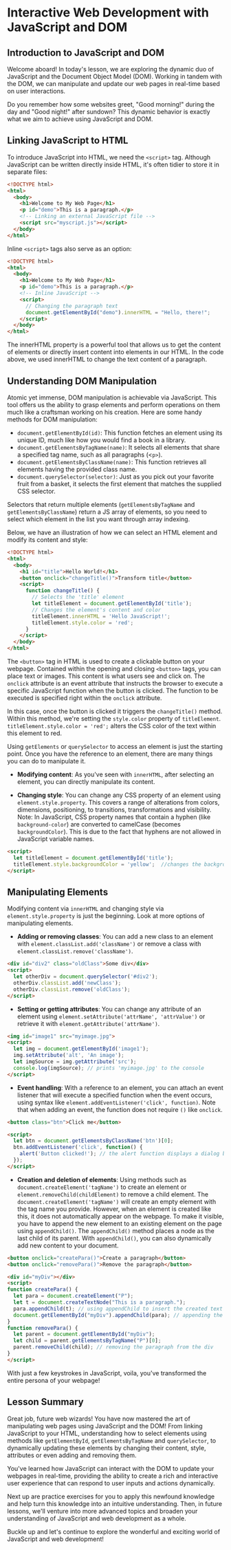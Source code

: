 # Interactive Web Development with JavaScript and DOM

## Introduction to JavaScript and DOM

Welcome aboard! In today's lesson, we are exploring the dynamic duo of JavaScript and the Document Object Model (DOM). Working in tandem with the DOM, we can manipulate and update our web pages in real-time based on user interactions.

Do you remember how some websites greet, "Good morning!" during the day and "Good night!" after sundown? This dynamic behavior is exactly what we aim to achieve using JavaScript and DOM.

## Linking JavaScript to HTML

To introduce JavaScript into HTML, we need the `<script>` tag. Although
JavaScript can be written directly inside HTML, it's often tidier to store it
in separate files:

```HTML
<!DOCTYPE html>
<html>
  <body>
    <h1>Welcome to My Web Page</h1>
    <p id="demo">This is a paragraph.</p>
    <!-- Linking an external JavaScript file -->
    <script src="myscript.js"></script>
  </body>
</html>
```

Inline `<script>` tags also serve as an option:

```HTML
<!DOCTYPE html>
<html>
  <body>
    <h1>Welcome to My Web Page</h1>
    <p id="demo">This is a paragraph.</p>
    <!-- Inline JavaScript -->
    <script>
      // Changing the paragraph text
      document.getElementById("demo").innerHTML = "Hello, there!";
    </script>
  </body>
</html>
```

The innerHTML property is a powerful tool that allows us to get the content of
elements or directly insert content into elements in our HTML. In the code
above, we used innerHTML to change the text content of a paragraph.

## Understanding DOM Manipulation

Atomic yet immense, DOM manipulation is achievable via JavaScript. This tool
offers us the ability to grasp elements and perform operations on them much
like a craftsman working on his creation. Here are some handy methods for DOM
manipulation:

- `document.getElementById(id)`: This function fetches an element using its
  unique ID, much like how you would find a book in a library.
- `document.getElementsByTagName(name)`: It selects all elements that share a
  specified tag name, such as all paragraphs (<`p>`).
- `document.getElementsByClassName(name)`: This function retrieves all elements
  having the provided class name.
- `document.querySelector(selector)`: Just as you pick out your favorite fruit
  from a basket, it selects the first element that matches the supplied CSS
  selector.

Selectors that return multiple elements (`getElementsByTagName` and `getElementsByClassName`) return a JS array of elements, so you need to select which element in the list you want through array indexing.

Below, we have an illustration of how we can select an HTML element and modify its content and style:

```HTML
<!DOCTYPE html>
<html>
  <body>
    <h1 id="title">Hello World!</h1>
    <button onclick="changeTitle()">Transform title</button>
    <script>
      function changeTitle() {
        // Selects the 'title' element
        let titleElement = document.getElementById('title');
        // Changes the element's content and color
        titleElement.innerHTML = 'Hello JavaScript!';
        titleElement.style.color = 'red';
      }
    </script>
  </body>
</html>
```

The `<button>` tag in HTML is used to create a clickable button on your webpage.
Contained within the opening and closing `<button>` tags, you can place text or
images. This content is what users see and click on. The `onclick` attribute is
an event attribute that instructs the browser to execute a specific JavaScript
function when the button is clicked. The function to be executed is specified
right within the `onclick` attribute.

In this case, once the button is clicked it triggers the `changeTitle()` method.
Within this method, we're setting the `style.color` property of `titleElement`.
`titleElement.style.color = 'red';` alters the CSS color of the text within
this element to red.

Using `getElements` or `querySelector` to access an element is just the
starting point. Once you have the reference to an element, there are many things
you can do to manipulate it.

- **Modifying content**: As you've seen with `innerHTML`, after selecting an
  element, you can directly manipulate its content.

- **Changing style**: You can change any CSS property of an element using
  `element.style.property`. This covers a range of alterations from colors,
  dimensions, positioning, to transitions, transformations and visibility.
  Note: In JavaScript, CSS property names that contain a hyphen (like
  `background-color`) are converted to camelCase (becomes `backgroundColor`).
  This is due to the fact that hyphens are not allowed in JavaScript variable
  names.

```HTML
<script>
  let titleElement = document.getElementById('title');
  titleElement.style.backgroundColor = 'yellow';  //changes the background color of the title element to yellow
</script>
```

## Manipulating Elements

Modifying content via `innerHTML` and changing style via
`element.style.property` is just the beginning. Look at more options of
manipulating elements.

- **Adding or removing classes**: You can add a new class to an element with
  `element.classList.add('className')` or remove a class with
  `element.classList.remove('className')`.

```HTML
<div id="div2" class="oldClass">Some div</div>
<script>
  let otherDiv = document.querySelector('#div2');
  otherDiv.classList.add('newClass');
  otherDiv.classList.remove('oldClass');
</script>
```

- **Setting or getting attributes**: You can change any attribute of an element 
  using `element.setAttribute('attrName', 'attrValue')` or retrieve it with
  `element.getAttribute('attrName')`.

```HTML
<img id="image1" src="myimage.jpg">
<script>
  let img = document.getElementById('image1');
  img.setAttribute('alt', 'An image');
  let imgSource = img.getAttribute('src');
  console.log(imgSource); // prints 'myimage.jpg' to the console
</script>
```

- **Event handling**: With a reference to an element, you can attach an event 
  listener that will execute a specified function when the event occurs, using 
  syntax like `element.addEventListener('click', function)`. Note that when 
  adding an event, the function does not require `()` like `onclick`.

```HTML
<button class="btn">Click me</button>

<script>
  let btn = document.getElementsByClassName('btn')[0];
  btn.addEventListener('click', function() {
    alert('Button clicked!'); // the alert function displays a dialog box containing the provided text
  });
</script>
```

- **Creation and deletion of elements**: Using methods such as 
  `document.createElement('tagName')` to create an element or 
  `element.removeChild(childElement)` to remove a child element.
  The `document.createElement('tagName')` will create an empty element with the 
  tag name you provide. However, when an element is created like this, it does 
  not automatically appear on the webpage. To make it visible, you have to 
  append the new element to an existing element on the page using 
  `appendChild()`. The `appendChild()` method places a node as the last child of 
  its parent. With `appendChild()`, you can also dynamically add new content to 
  your document.

```HTML
<button onclick="createPara()">Create a paragraph</button>
<button onclick="removePara()">Remove the paragraph</button>

<div id="myDiv"></div>
<script>
function createPara() {
  let para = document.createElement("P");                 
  let t = document.createTextNode("This is a paragraph.");    
  para.appendChild(t); // using appendChild to insert the created text node into the paragraph
  document.getElementById("myDiv").appendChild(para); // appending the paragraph to the existing div
}
function removePara() {
  let parent = document.getElementById("myDiv");
  let child = parent.getElementsByTagName("P")[0];
  parent.removeChild(child); // removing the paragraph from the div
}
</script>
```

With just a few keystrokes in JavaScript, voila, you've transformed the entire 
persona of your webpage!

## Lesson Summary

Great job, future web wizards! You have now mastered the art of manipulating 
web pages using JavaScript and the DOM! From linking JavaScript to your HTML, 
understanding how to select elements using methods like `getElementById`, `getElementsByTagName` and `querySelector`, to dynamically updating these 
elements by changing their content, style, attributes or even adding and 
removing them.

You've learned how JavaScript can interact with the DOM to update your webpages 
in real-time, providing the ability to create a rich and interactive user 
experience that can respond to user inputs and actions dynamically.

Next up are practice exercises for you to apply this newfound knowledge and 
help turn this knowledge into an intuitive understanding. Then, in future 
lessons, we'll venture into more advanced topics and broaden your understanding 
of JavaScript and web development as a whole.

Buckle up and let's continue to explore the wonderful and exciting world of 
JavaScript and web development!
